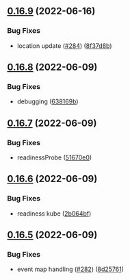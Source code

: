 ## [0.16.9](https://github.com/EddieHubCommunity/api/compare/v0.16.8...v0.16.9) (2022-06-16)


### Bug Fixes

* location update ([#284](https://github.com/EddieHubCommunity/api/issues/284)) ([8f37d8b](https://github.com/EddieHubCommunity/api/commit/8f37d8b598bf8bbe5cc1cfc8704a258215f5f398))



## [0.16.8](https://github.com/EddieHubCommunity/api/compare/v0.16.7...v0.16.8) (2022-06-09)


### Bug Fixes

* debugging ([638169b](https://github.com/EddieHubCommunity/api/commit/638169b7a12bc94511ff9f27c9d65c049d5bd3db))



## [0.16.7](https://github.com/EddieHubCommunity/api/compare/v0.16.6...v0.16.7) (2022-06-09)


### Bug Fixes

* readinessProbe ([51670e0](https://github.com/EddieHubCommunity/api/commit/51670e072fd6f5596744af53d9588d3717e53713))



## [0.16.6](https://github.com/EddieHubCommunity/api/compare/v0.16.5...v0.16.6) (2022-06-09)


### Bug Fixes

* readiness kube ([2b064bf](https://github.com/EddieHubCommunity/api/commit/2b064bf83624c98ef63f660e6833d0a6bae25753))



## [0.16.5](https://github.com/EddieHubCommunity/api/compare/v0.16.4...v0.16.5) (2022-06-09)


### Bug Fixes

* event map handling ([#282](https://github.com/EddieHubCommunity/api/issues/282)) ([8d25761](https://github.com/EddieHubCommunity/api/commit/8d257618640b3c6f664728bb4a3e77f7331ffb58))



